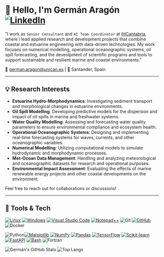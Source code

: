 # 👋 Hello, I'm Germán Aragón  [![LinkedIn](https://custom-icon-badges.demolab.com/badge/LinkedIn-0A66C2?logo=linkedin-white&logoColor=fff)](https://www.linkedin.com/in/germanaragon/)


"I work as `Senior Consultant` and `AI Team Coordinator` at [IHCantabria](www.ihcantabria.com), where I lead applied research and development projects that combine coastal and estuarine engineering with data-driven technologies. My work focuses on numerical modelling, operational oceanographic systems, oil spill forecasting, and the deveolpment of scientific programs and tools to support sustainable and resilient marine and coastal environments."



📧 german.aragon@unican.es  |  📍 Santander, Spain

---

## 💡 Research Interests

- **Estuarine Hydro-Morphodynamics**: Investigating sediment transport and morphological changes in estuarine environments.
- **Oil Spill Modelling**: Developing predictive models for the dispersion and impact of oil spills in marine and freshwater systems.
- **Water Quality Modelling**: Assessing and forecasting water quality parameters to ensure environmental compliance and ecosystem health.
- **Operational Oceanographic Systems**: Designing and implementing real-time forecasting systems for waves, currents, and other oceanographic variables.
- **Numerical Modelling**: Utilizing computational models to simulate hydrodynamic and morphodynamic processes.
- **Met-Ocean Data Management**: Handling and analyzing meteorological and oceanographic datasets for research and operational purposes.
- **Environmental Impact Assessment**: Evaluating the effects of marine renewable energy projects and other coastal developments on the environment.

Feel free to reach out for collaborations or discussions!

---

## 🧰 Tools & Tech

[![Linux](https://img.shields.io/badge/Linux-FCC624?logo=linux&logoColor=black)](#) [![Windows](https://custom-icon-badges.demolab.com/badge/Windows-0078D6?logo=windows11&logoColor=white)](#) [![Visual Studio Code](https://custom-icon-badges.demolab.com/badge/Visual%20Studio%20Code-0078d7.svg?logo=vsc&logoColor=white)](#) [![Notepad++](https://img.shields.io/badge/Notepad++-90E59A.svg?&logo=notepad%2b%2b&logoColor=black)](#) ![Git](https://img.shields.io/badge/Git-F05032?style=flat&logo=git&logoColor=white) [![GitHub](https://img.shields.io/badge/GitHub-%23121011.svg?logo=github&logoColor=white)](#) ![Docker](https://img.shields.io/badge/Docker-2496ED?style=flat&logo=docker&logoColor=white) 

![Python](https://img.shields.io/badge/Python-3776AB?style=flat&logo=python&logoColor=white)[![Matplotlib](https://custom-icon-badges.demolab.com/badge/Matplotlib-71D291?logo=matplotlib&logoColor=fff)](#) [![NumPy](https://img.shields.io/badge/NumPy-4DABCF?logo=numpy&logoColor=fff)](#) [![Pandas](https://img.shields.io/badge/Pandas-150458?logo=pandas&logoColor=fff)](#)  [![TensorFlow](https://img.shields.io/badge/TensorFlow-ff8f00?logo=tensorflow&logoColor=white)](#) [![Scikit-learn](https://img.shields.io/badge/-scikit--learn-%23F7931E?logo=scikit-learn&logoColor=white)](#) [![FastAPI](https://img.shields.io/badge/FastAPI-009485.svg?logo=fastapi&logoColor=white)](#) [![Bash](https://img.shields.io/badge/Bash-4EAA25?logo=gnubash&logoColor=fff)](#) ![Fortran](https://img.shields.io/badge/Fortran-734F96?style=flat&logo=fortran&logoColor=white) 

![Germán's GitHub Stats](https://github-readme-stats.vercel.app/api?username=aragong&show_icons=true&theme=github_dark_dimmed)
![Top Langs](https://github-readme-stats.vercel.app/api/top-langs/?username=aragong&hide_progress=true&theme=github_dark_dimmed)

<!--
**aragong/aragong** is a ✨ _special_ ✨ repository because its `README.md` (this file) appears on your GitHub profile.

Here are some ideas to get you started:

- 🔭 I’m currently working on ...
- 🌱 I’m currently learning ...
- 👯 I’m looking to collaborate on ...
- 🤔 I’m looking for help with ...
- 💬 Ask me about ...
- 📫 How to reach me: ...
- 😄 Pronouns: ...
- ⚡ Fun fact: ...
-->
